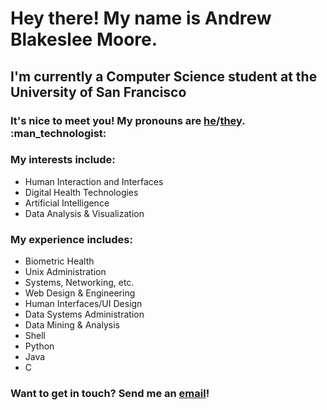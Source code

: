 
<h1>Hey there! My name is Andrew Blakeslee Moore.</h1>

<h2>I'm currently a Computer Science student at the University of San Francisco</h2>
  
<h3>It's nice to meet you! My pronouns are <a href="https://pronoun.is/he">he</a>/<a href="https://pronoun.is/they">they</a>. :man_technologist:</h3>

<h3>My interests include:</h3>
<p><ul>
    <li>Human Interaction and Interfaces</li>
    <li>Digital Health Technologies</li>
    <li>Artificial Intelligence</li>
    <li>Data Analysis & Visualization</li>
  </ul></p>

<h3>My experience includes:</h3>
<p><ul>
    <li>Biometric Health</li>
    <li>Unix Administration</li>
    <li>Systems, Networking, etc.</li>
    <li>Web Design & Engineering</li>
    <li>Human Interfaces/UI Design</li>
    <li>Data Systems Administration</li>
    <li>Data Mining & Analysis</li>
    <li>Shell</li>
    <li>Python</li>
    <li>Java</li>
    <li>C</li>
  </ul></p>
 
<h3>Want to get in touch? Send me an <a href="mailto:abmoore3@dons.usfca.edu">email</a>!
    
    

